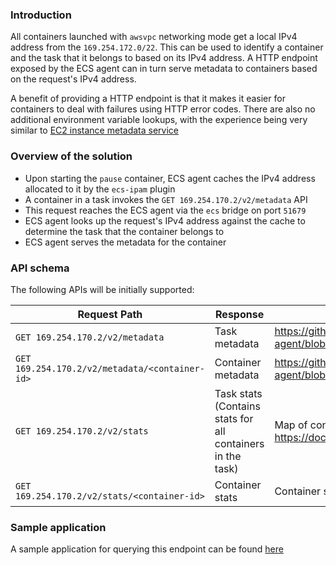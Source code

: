 <!--
Copyright Amazon.com Inc. or its affiliates. All Rights Reserved.

Licensed under the Apache License, Version 2.0 (the "License"). You may
not use this file except in compliance with the License. A copy of the
License is located at

     http://aws.amazon.com/apache2.0/

or in the "license" file accompanying this file. This file is distributed
on an "AS IS" BASIS, WITHOUT WARRANTIES OR CONDITIONS OF ANY KIND, either
express or implied. See the License for the specific language governing
permissions and limitations under the License.
-->


### Introduction 
All containers launched with `awsvpc` networking mode get a local IPv4 address from the `169.254.172.0/22`. This can be used to identify a container and the task that it belongs to based on its IPv4 address. A HTTP endpoint exposed by the ECS agent can in turn serve metadata to containers based on the request's IPv4 address. 

A benefit of providing a HTTP endpoint is that it makes it easier for containers to deal with failures using HTTP error codes. There are also no additional environment variable lookups, with the experience being very similar to [EC2 instance metadata service](docs.aws.amazon.com/AWSEC2/latest/UserGuide/ec2-instance-metadata.html)  

### Overview of the solution
* Upon starting the `pause` container, ECS agent caches the IPv4 address allocated to it by the `ecs-ipam` plugin 
* A container in a task invokes the `GET 169.254.170.2/v2/metadata` API
* This request reaches the ECS agent via the `ecs` bridge on port `51679`
* ECS agent looks up the request's IPv4 address against the cache to determine the task that the container belongs to 
* ECS agent serves the metadata for the container

### API schema
The following APIs will be initially supported:

|Request Path|Response|Response Schema|
|----|----|----|
|`GET 169.254.170.2/v2/metadata`| Task metadata | https://github.com/aws/amazon-ecs-agent/blob/f79e4ca8f2d01b7e13e393fe836f10b06ede8d16/agent/handlers/types/v2/response.go#L28|
|`GET 169.254.170.2/v2/metadata/<container-id>`| Container metadata | https://github.com/aws/amazon-ecs-agent/blob/f79e4ca8f2d01b7e13e393fe836f10b06ede8d16/agent/handlers/types/v2/response.go#L44|
|`GET 169.254.170.2/v2/stats`| Task stats (Contains stats for all containers in the task) | Map of containers to container stats as per https://docs.docker.com/engine/api/v1.30/#operation/ContainerStats|
|`GET 169.254.170.2/v2/stats/<container-id>`| Container stats | Container stats as per https://docs.docker.com/engine/api/v1.30/#operation/ContainerStats|

### Sample application
A sample application for querying this endpoint can be found [here](https://github.com/aws/amazon-ecs-agent/blob/0d25cecc21513c8b411361295d79012f239be744/misc/taskmetadata-validator/taskmetadata-validator.go)
